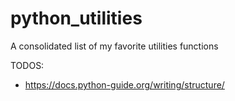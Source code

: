 # python_utilities
 A consolidated list of my favorite utilities functions

TODOS:
- https://docs.python-guide.org/writing/structure/